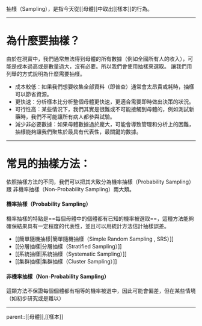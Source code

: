 抽樣（Sampling），是指今天從[[母體]]中取出[[樣本]]的行為。

- - -
# 為什麼要抽樣？
由於在現實中，我們通常無法得到母體的所有數據（例如全國所有人的收入），可能是成本過高或是數量過大，沒有必要。所以我們會使用抽樣來選取。
讓我們用列舉的方式說明為什麼需要抽樣。
- 成本較低：如果我們想要收集全部資料（即普查）通常會太昂貴或耗時，抽樣可以節省資源。
- 更快速：分析樣本比分析整個母體更快速，更適合需要即時做出決策的狀況。
- 可行性高：某些情況下，我們其實是很難或不可能接觸到母體的，例如測試新藥時，我們不可能讓所有病人都參與試驗。
- 減少非必要數據：如果母體數據過於龐大，可能會導致管理和分析上的困難，抽樣能夠讓我們聚焦於最具有代表性，最關鍵的數據。
- - -
# 常見的抽樣方法：
依照抽樣方法的不同，我們可以把其大致分為機率抽樣（Probability Sampling）跟 非機率抽樣（Non-Probability Sampling）兩大類。

#### 機率抽樣（Probability Sampling）
機率抽樣的特點是==每個母體中的個體都有已知的機率被選取==，這種方法能夠確保結果具有一定程度的代表性，並且可以用統計方法估計抽樣誤差。
- [[簡單隨機抽樣|簡單隨機抽樣（Simple Random Sampling , SRS）]]
- [[分層抽樣|分層抽樣（Stratified Sampling）]]
- [[系統抽樣|系統抽樣（Systematic Sampling）]]
- [[集群抽樣|集群抽樣（Cluster Sampling）]]

#### 非機率抽樣（Non-Probability Sampling）
這類方法不保證每個個體都有相等的機率被選中，因此可能會偏差，但在某些情境（如初步研究或是難以）
- - -
parent::[[母體]],[[樣本]]